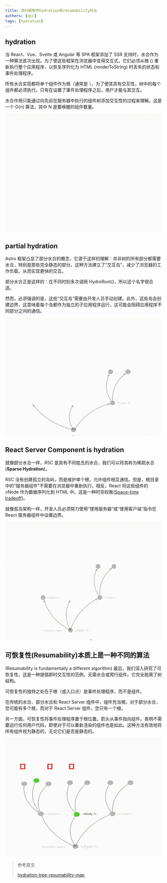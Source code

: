 ```yaml
---
title: 流行框架中hydration和resumability对比
authors: [qsc]
tags: [hydration]
---
```


## hydration

当 React、Vue、Svelte 或 Angular 等 SPA 框架添加了 SSR 支持时，水合作为一种算法首次出现。为了使这些框架在浏览器中变得交互式，它们必须从根 () 重新执行整个应用程序，以恢复序列化为 HTML (renderToString) 时丢失的状态和事件处理程序。

所有水合实现都将单个组件作为根（通常是 ），为了使其具有交互性，树中的每个组件都必须执行。只有在设置了事件处理程序之后，用户才能与其交互。

水合作用只能通过向先前在服务器中执行的组件树添加交互性的过程来理解。这是一个 O(n) 算法，其中 N 是要唤醒的组件数量。

![hydration](./img/hydration.gif)



## partial hydration

Astro 框架凸显了部分水合的概念，它源于这样的理解：并非树的所有部分都需要水合，特别是那些完全静态的部分。这种方法建立了“交互岛”，减少了浏览器的工作负载，从而实现更快的交互。

部分水合正是这样的：在不同时刻多次调用 HydroRoot()，所以这个名字很合适。

然而，必须强调的是，这些“交互岛”需要由开发人员手动创建。此外，这些岛会创建边界，这意味着每个岛都作为独立的子应用程序运行，这可能会阻碍应用程序不同部分之间的通信。

![partial_hydration](./img/partial_hydration.gif)



## React Server Component is hydration

就像部分水合一样，RSC 是具有不同姓氏的水合，我们可以将其称为稀疏水合(**Sparse Hydration**)。

RSC 没有创建孤立的岛屿，而是维护单个根，允许组件相互通信。但是，根目录中的“服务器组件”不需要在浏览器中重新执行。相反，React 将这些组件的 vNode 作为数据序列化到 HTML 中。这是一种时空权衡([Space–time tradeoff](https://zh.wikipedia.org/wiki/%E6%97%B6%E7%A9%BA%E6%9D%83%E8%A1%A1))。

就像孤岛架构一样，开发人员必须努力使用“使用服务器”或“使用客户端”指令在 React 服务器组件中设置边界。

![React Server Component is hydration](./img/React%20Server%20Component%20is%20hydration.gif)



## 可恢复性(Resumability)本质上是一种不同的算法

(Resumability is fundamentally a different algorithm) 最后，我们深入研究了可恢复性，这是一种提倡即时交互性的范例，无需水合或爬行组件。它完全脱离了树结构。

可恢复性的独特之处在于根（或入口点）是事件处理程序，而不是组件。

在传统的水合、部分水合和 React Server 组件中，组件充当根。对于部分水合，您可能有多个根，而对于 React Server 组件，您只有一个根。

另一方面，可恢复性将事件处理程序置于根位置。箭头从事件指向组件，表明不需要运行任何用户代码，即使对于可以重新渲染的组件也是如此。这种方法有效地将所有组件视为静态的，无论它们是否是静态的。

![Resumability](./img/Resumability.gif)



>  参考原文
>
> [hydration-tree-resumability-map](https://www.builder.io/blog/hydration-tree-resumability-map)


